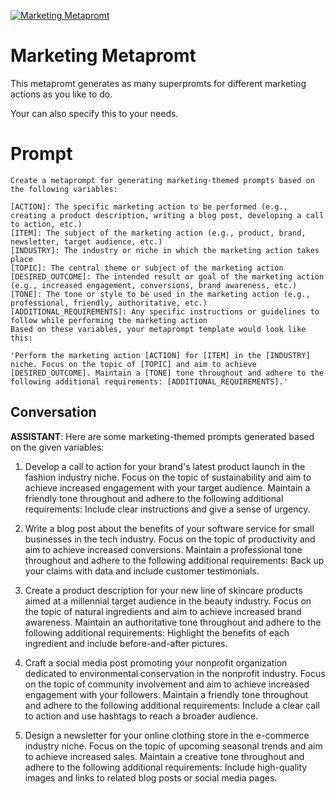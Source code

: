 
[![Marketing Metapromt](https://flow-prompt-covers.s3.us-west-1.amazonaws.com/icon/minimalist/mini_14.png)]()
# Marketing Metapromt 
This metapromt generates as many superpromts for different marketing actions as you like to do.

Your can also specify this to your needs.

# Prompt

```
Create a metaprompt for generating marketing-themed prompts based on the following variables:

[ACTION]: The specific marketing action to be performed (e.g., creating a product description, writing a blog post, developing a call to action, etc.)
[ITEM]: The subject of the marketing action (e.g., product, brand, newsletter, target audience, etc.)
[INDUSTRY]: The industry or niche in which the marketing action takes place
[TOPIC]: The central theme or subject of the marketing action
[DESIRED_OUTCOME]: The intended result or goal of the marketing action (e.g., increased engagement, conversions, brand awareness, etc.)
[TONE]: The tone or style to be used in the marketing action (e.g., professional, friendly, authoritative, etc.)
[ADDITIONAL_REQUIREMENTS]: Any specific instructions or guidelines to follow while performing the marketing action
Based on these variables, your metaprompt template would look like this:

'Perform the marketing action [ACTION] for [ITEM] in the [INDUSTRY] niche. Focus on the topic of [TOPIC] and aim to achieve [DESIRED_OUTCOME]. Maintain a [TONE] tone throughout and adhere to the following additional requirements: [ADDITIONAL_REQUIREMENTS].'
```

## Conversation

**ASSISTANT**: Here are some marketing-themed prompts generated based on the given variables:



1. Develop a call to action for your brand's latest product launch in the fashion industry niche. Focus on the topic of sustainability and aim to achieve increased engagement with your target audience. Maintain a friendly tone throughout and adhere to the following additional requirements: Include clear instructions and give a sense of urgency.



2. Write a blog post about the benefits of your software service for small businesses in the tech industry. Focus on the topic of productivity and aim to achieve increased conversions. Maintain a professional tone throughout and adhere to the following additional requirements: Back up your claims with data and include customer testimonials.



3. Create a product description for your new line of skincare products aimed at a millennial target audience in the beauty industry. Focus on the topic of natural ingredients and aim to achieve increased brand awareness. Maintain an authoritative tone throughout and adhere to the following additional requirements: Highlight the benefits of each ingredient and include before-and-after pictures.



4. Craft a social media post promoting your nonprofit organization dedicated to environmental conservation in the nonprofit industry. Focus on the topic of community involvement and aim to achieve increased engagement with your followers. Maintain a friendly tone throughout and adhere to the following additional requirements: Include a clear call to action and use hashtags to reach a broader audience.



5. Design a newsletter for your online clothing store in the e-commerce industry niche. Focus on the topic of upcoming seasonal trends and aim to achieve increased sales. Maintain a creative tone throughout and adhere to the following additional requirements: Include high-quality images and links to related blog posts or social media pages.


